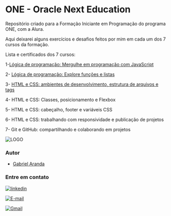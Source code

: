
# ONE - Oracle Next Education

Repositório criado para a Formação Iniciante em Programação do programa ONE, com a Alura.

Aqui deixarei alguns exercícios e desafios feitos por mim em cada um dos 7 cursos da formação.

Lista e certificados dos 7 cursos:

1-[Lógica de programação: Mergulhe em programação com JavaScript](https://cursos.alura.com.br/certificate/3a3b5d36-ebfd-4c9d-9d4d-76a3bee47ca8)

2- [Lógica de programação: Explore funções e listas](https://cursos.alura.com.br/certificate/61b47da9-7ffc-401d-acde-cc85a90da72c)

3- [HTML e CSS: ambientes de desenvolvimento, estrutura de arquivos e tags](https://cursos.alura.com.br/certificate/1bde850f-f077-4e92-ba5e-a9015faae9d9)

4- HTML e CSS: Classes, posicionamento e Flexbox

5- HTML e CSS: cabeçalho, footer e variáveis CSS

6- HTML e CSS: trabalhando com responsividade e publicação de projetos

7- Git e GitHub: compartilhando e colaborando em projetos


![LOGO](https://www.oracle.com/a/ocom/img/rh03-one-br-logo.png)

### Autor

- [Gabriel Aranda](https://www.github.com/Gabriel-Aranda1406)

### Entre em contato

[![linkedin](https://img.shields.io/badge/linkedin-0A66C2?style=for-the-badge&logo=linkedin&logoColor=white)](https://www.linkedin.com/in/gabriel-arandaa)

[![E-mail](https://img.shields.io/badge/-Email-000?style=for-the-badge&logo=microsoft-outlook&logoColor=007BFF)](mailto:gabriel.aranda@hotmail.com)

[![Gmail](https://img.shields.io/badge/Gmail-333333?style=for-the-badge&logo=gmail&logoColor=red)](mailto:biel.aranda234@gmail.com)

